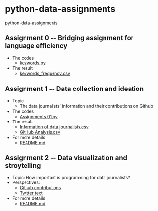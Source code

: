 # python-data-assignments
python-data-assignments
## Assignment 0 -- Bridging assignment for language efficiency
  - The codes
    - [keywords.py](https://github.com/ConnorLi96/python-data-assignments/blob/master/assignment0/Assignment%200.ipynb)
  - The result
    - [keywords_frequency.csv](https://github.com/ConnorLi96/python-data-assignments/blob/master/assignment0/Delete-Stop-Words-Keywords.csv)


## Assignment 1 -- Data collection and ideation
  - Topic
    - The data journalists' information and their contributions on Github
  - The codes
    - [Assignments 01.py](https://github.com/ConnorLi96/python-data-assignments/blob/master/assignment1/Data_Journalism.csv)
  - The result
    - [Information of data journalists.csv](https://github.com/ConnorLi96/python-data-assignments/blob/master/assignment1/Data_Journalism.csv)
    - [GitHub Analysis.csv](https://github.com/ConnorLi96/python-data-assignments/blob/master/assignment1/Github_Analysis.csv)
  - For more details
    - [README.md](https://github.com/ConnorLi96/python-data-assignments/blob/master/assignment1/README.md)
    
    
## Assignment 2 -- Data visualization and stroytelling
- Topic: How important is programming for data journalists?
- Perspectives:
  - [Github contributions](https://nbviewer.jupyter.org/github/ConnorLi96/python-data-assignments/blob/master/assignment2/Contribution%20Analysis%20In%20US.ipynb)
  - [Twitter text](https://nbviewer.jupyter.org/github/ConnorLi96/python-data-assignments/blob/master/assignment2/Twitter%20WordCLoud.ipynb)
- For more details
  - [README.md](https://github.com/ConnorLi96/python-data-assignments/blob/master/assignment2/README.md)

